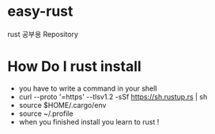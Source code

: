 # easy-rust
rust 공부용 Repository

# How Do I rust install
 - you have to write a command in your shell
 - curl --proto '=https' --tlsv1.2 -sSf https://sh.rustup.rs | sh
 - source $HOME/.cargo/env
 - source ~/.profile
 - when you finished install you learn to rust !

